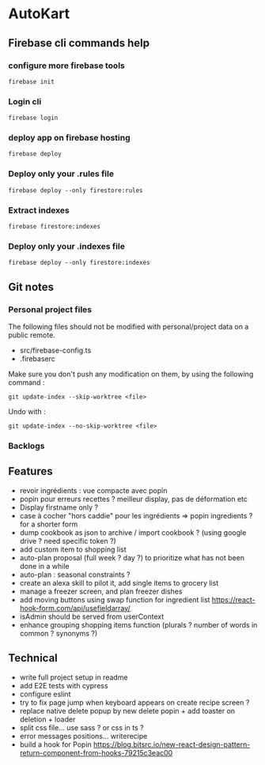 # AutoKart

## Firebase cli commands help
### configure more firebase tools
`firebase init`
### Login cli
`firebase login`
### deploy app on firebase hosting
`firebase deploy`
### Deploy only your .rules file
`firebase deploy --only firestore:rules`
### Extract indexes
`firebase firestore:indexes`
### Deploy only your .indexes file
`firebase deploy --only firestore:indexes`

## Git notes
### Personal project files
The following files should not be modified with personal/project data on a public remote.
- src/firebase-config.ts
- .firebaserc

Make sure you don't push any modification on them, by using the following command :

`git update-index --skip-worktree <file>`

Undo with :

`git update-index --no-skip-worktree <file>`

### Backlogs
## Features
- revoir ingrédients : vue compacte avec popin
- popin pour erreurs recettes ? meilleur display, pas de déformation etc
- Display firstname only ?
- case à cocher "hors caddie" pour les ingrédients => popin ingredients ? for a shorter form
- dump cookbook as json to archive / import cookbook ? (using google drive ? need specific token ?)
- add custom item to shopping list
- auto-plan proposal (full week ? day ?) to prioritize what has not been done in a while
- auto-plan : seasonal constraints ?
- create an alexa skill to pilot it, add single items to grocery list
- manage a freezer screen, and plan freezer dishes
- add moving buttons using swap function for ingredient list https://react-hook-form.com/api/usefieldarray/
- isAdmin should be served from userContext
- enhance grouping shopping items function (plurals ? number of words in common ? synonyms ?)

## Technical
- write full project setup in readme
- add E2E tests with cypress
- configure eslint
- try to fix page jump when keyboard appears on create recipe screen ?
- replace native delete popup by new delete popin + add toaster on deletion + loader
- split css file... use sass ? or css in ts ?
- error messages positions... writerecipe
- build a hook for Popin https://blog.bitsrc.io/new-react-design-pattern-return-component-from-hooks-79215c3eac00

